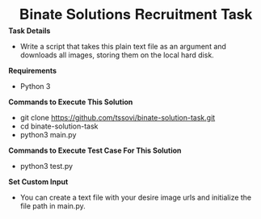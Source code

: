 <h1 align="center" style="text-align:center;line-height:10pt;font-family:'Helvetica Neue',Helvetica,Arial,sans-serif;">Binate Solutions Recruitment Task</h1>

**Task Details**
   - Write a script that takes this plain text file as an argument and downloads all images, storing them on the local hard disk.

**Requirements**
   - Python 3
   
**Commands to Execute This Solution**
   - git clone https://github.com/tssovi/binate-solution-task.git
   - cd binate-solution-task
   - python3 main.py
   
**Commands to Execute Test Case For This Solution**
   - python3 test.py
   
**Set Custom Input**
   - You can create a text file with your desire image urls and initialize the file path in main.py.
